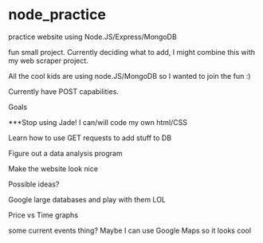 # node_practice
practice website using Node.JS/Express/MongoDB

fun small project. Currently deciding what to add, I might combine this with my web scraper project.

All the cool kids are using node.JS/MongoDB so I wanted to join the fun :)

Currently have POST capabilities. 


Goals

***Stop using Jade! I can/will code my own html/CSS

Learn how to use GET requests to add stuff to DB

Figure out a data analysis program

Make the website look nice

Possible ideas?

Google large databases and play with them LOL

Price vs Time graphs

some current events thing? Maybe I can use Google Maps so it looks cool
